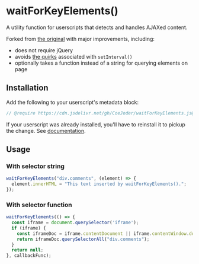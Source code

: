 # waitForKeyElements()
A utility function for userscripts that detects and handles AJAXed content. 

Forked from [the original](https://gist.github.com/BrockA/2625891) with major improvements, including:
- does not require jQuery
- avoids [the quirks](https://www.thecodeship.com/web-development/alternative-to-javascript-evil-setinterval/) associated with `setInterval()`
- optionally takes a function instead of a string for querying elements on page

## Installation
Add the following to your userscript's metadata block:
```javascript
// @require https://cdn.jsdelivr.net/gh/CoeJoder/waitForKeyElements.js@v1.0/waitForKeyElements.js
```
If your userscript was already installed, you'll have to reinstall it to pickup the change. See [documentation](https://sourceforge.net/p/greasemonkey/wiki/Metadata_Block/#require).

## Usage
### With selector string
```javascript
waitForKeyElements("div.comments", (element) => {
  element.innerHTML = "This text inserted by waitForKeyElements().";
});
```
### With selector function
```javascript
waitForKeyElements(() => {
  const iframe = document.querySelector('iframe');
  if (iframe) {
    const iframeDoc = iframe.contentDocument || iframe.contentWindow.document;
    return iframeDoc.querySelectorAll("div.comments");
  }
  return null;
}, callbackFunc);
```
